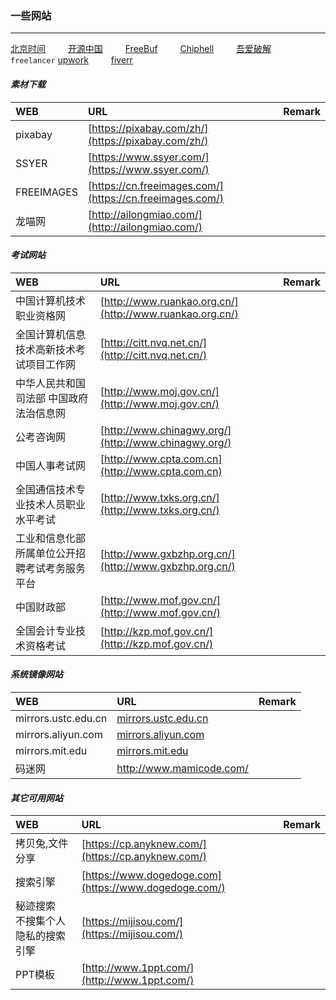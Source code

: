 ### 一些网站
***
[北京时间](http://www.bjtime.cn)     &emsp;&emsp;
[开源中国](http://www.oschina.net)   &emsp;&emsp;
[FreeBuf](http://www.freebuf.com)   &emsp;&emsp;
[Chiphell](http://www.chiphell.com)  &emsp;&emsp;
[吾爱破解](http://www.52pojie.cn)   &emsp;&emsp;
`freelancer`
[upwork](http://www.upwork.com)   &emsp;&emsp;
[fiverr](http://www.fiverr.com)   &emsp;&emsp;

####   *素材下载*

|WEB|URL|Remark|
|:---|:---|:---|
|pixabay|[https://pixabay.com/zh/](https://pixabay.com/zh/)||
|SSYER|[https://www.ssyer.com/](https://www.ssyer.com/)||
|FREEIMAGES|[https://cn.freeimages.com/](https://cn.freeimages.com/)||
|龙喵网|[http://ailongmiao.com/](http://ailongmiao.com/)||

#### *考试网站*

|WEB|URL|Remark|
|:---|:---|:---|
|中国计算机技术职业资格网|[http://www.ruankao.org.cn/](http://www.ruankao.org.cn/)||
|全国计算机信息技术高新技术考试项目工作网|[http://citt.nvq.net.cn/](http://citt.nvq.net.cn/)||
|中华人民共和国司法部 中国政府法治信息网|[http://www.moj.gov.cn/](http://www.moj.gov.cn/)|| 
|公考咨询网|[http://www.chinagwy.org/](http://www.chinagwy.org/)||
|中国人事考试网|[http://www.cpta.com.cn](http://www.cpta.com.cn)||
|全国通信技术专业技术人员职业水平考试|[http://www.txks.org.cn/](http://www.txks.org.cn/)||
|工业和信息化部所属单位公开招聘考试考务服务平台|[http://www.gxbzhp.org.cn/](http://www.gxbzhp.org.cn/)||
|中国财政部|[http://www.mof.gov.cn/](http://www.mof.gov.cn/)||
|全国会计专业技术资格考试|[http://kzp.mof.gov.cn/](http://kzp.mof.gov.cn/)||

#### *系统镜像网站*

|WEB|URL|Remark|
|:---|:---|:---|
|mirrors.ustc.edu.cn|[mirrors.ustc.edu.cn](https://mirrors.ustc.edu.cn/)||
|mirrors.aliyun.com|[mirrors.aliyun.com](http://mirrors.aliyun.com)||
|mirrors.mit.edu|[mirrors.mit.edu](http://mirrors.mit.edu)||
|码迷网|http://www.mamicode.com/||

#### *其它可用网站*

|WEB|URL|Remark|
|:---|:---|:---|
|拷贝兔,文件分享|[https://cp.anyknew.com/](https://cp.anyknew.com/)||
|搜索引擎|[https://www.dogedoge.com](https://www.dogedoge.com/)||
|秘迹搜索<br>不搜集个人隐私的搜索引擎|[https://mijisou.com/](https://mijisou.com/)||
|PPT模板|[http://www.1ppt.com/](http://www.1ppt.com/)||
